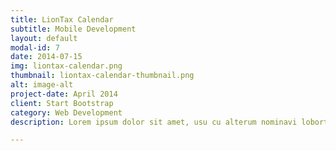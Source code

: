 ```yaml
---
title: LionTax Calendar
subtitle: Mobile Development
layout: default
modal-id: 7
date: 2014-07-15
img: liontax-calendar.png
thumbnail: liontax-calendar-thumbnail.png
alt: image-alt
project-date: April 2014
client: Start Bootstrap
category: Web Development
description: Lorem ipsum dolor sit amet, usu cu alterum nominavi lobortis. At duo novum diceret. Tantas apeirian vix et, usu sanctus postulant inciderint ut, populo diceret necessitatibus in vim. Cu eum dicam feugiat noluisse.

---
```


